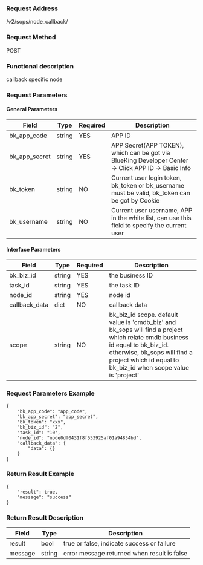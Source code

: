 ### Request Address

/v2/sops/node_callback/

### Request Method

POST

### Functional description

callback specific node

### Request Parameters

#### General Parameters

|   Field         |  Type       | Required |  Description    |
|-----------------|-------------|---------|------------------|
|   bk_app_code   |   string    |   YES    |  APP ID |
|   bk_app_secret |   string    |   YES    |  APP Secret(APP TOKEN), which can be got via BlueKing Developer Center -> Click APP ID -> Basic Info |
|   bk_token      |   string    |   NO     |  Current user login token, bk_token or bk_username must be valid, bk_token can be got by Cookie      |
|   bk_username   |   string    |   NO     |  Current user username, APP in the white list, can use this field to specify the current user        |

#### Interface Parameters

| Field          |  Type       | Required   |  Description             |
| ------------ | ------------ | ------ | ---------------- |
|   bk_biz_id    |   string     |   YES   |  the business ID |
|   task_id     |   string   |   YES   |  the task ID     |
|   node_id        | string     | YES         | node id                        |
|   callback_data        | dict     | NO         | callback data          |           |
| scope | string | NO | bk_biz_id scope. default value is 'cmdb_biz' and bk_sops will find a project which relate cmdb business id equal to bk_biz_id. otherwise, bk_sops will find a project which id equal to bk_biz_id when scope value is 'project'|

### Request Parameters Example

```
{
    "bk_app_code": "app_code",
    "bk_app_secret": "app_secret",
    "bk_token": "xxx",
    "bk_biz_id": "2",
    "task_id": "10",
    "node_id": "node0df0431f8f553925af01a94854bd",
    "callback_data": {
        "data": {}
    }
}
```

### Return Result Example

```
{
    "result": true,
    "message": "success"
}
```

### Return Result Description

| Field      | Type      | Description      |
| ------------  | ---------- | ------------------------------ |
|  result   |    bool    |      true or false, indicate success or failure   |
|  message  |    string  |      error message returned when result is false  |
